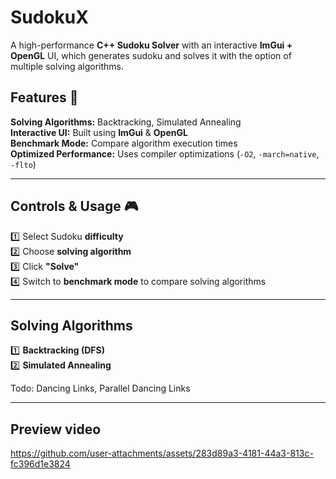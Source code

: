 # **SudokuX**
A high-performance **C++ Sudoku Solver** with an interactive **ImGui + OpenGL** UI, which generates sudoku and solves it with the option of  multiple solving algorithms.  

## **Features** 🚀  
 **Solving Algorithms:** Backtracking, Simulated Annealing  
 **Interactive UI:** Built using **ImGui** & **OpenGL**  
 **Benchmark Mode:** Compare algorithm execution times  
 **Optimized Performance:** Uses compiler optimizations (`-O2`, `-march=native`, `-flto`)  

---

## **Controls & Usage** 🎮  
1️⃣ Select Sudoku **difficulty**  
2️⃣ Choose **solving algorithm**  
3️⃣ Click **"Solve"**  
4️⃣ Switch to **benchmark mode** to compare solving algorithms  

---

## **Solving Algorithms**   
1️⃣ **Backtracking (DFS)**  
2️⃣ **Simulated Annealing**

Todo:  Dancing Links, Parallel Dancing Links

---


## **Preview video** 

https://github.com/user-attachments/assets/283d89a3-4181-44a3-813c-fc396d1e3824


